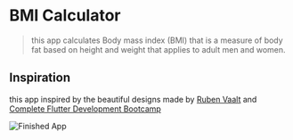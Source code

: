 # BMI Calculator 
>this app calculates Body mass index (BMI) that is a measure of body fat based on height and weight that applies to adult men and women.

## Inspiration
this  app inspired by the beautiful designs made by [Ruben Vaalt](https://dribbble.com/shots/4585382-Simple-BMI-Calculator) and [ Complete Flutter Development Bootcamp](https://www.udemy.com/course/flutter-bootcamp-with-dart/?referralCode=2B7724A180C0502A2547)


![Finished App](https://github.com/londonappbrewery/Images/blob/master/bmi-calc-demo.gif)
